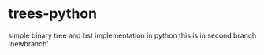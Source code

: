 # trees-python
simple binary tree and bst implementation in python
this is in second branch 'newbranch'
